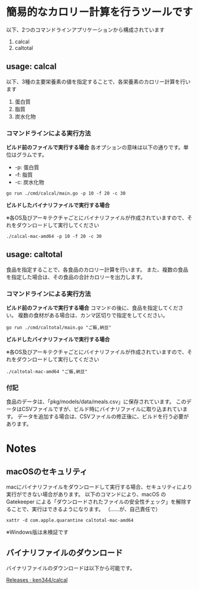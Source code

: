 # 簡易的なカロリー計算を行うツールです

以下、2つのコマンドラインアプリケーションから構成されています

1. calcal
2. caltotal

## usage: calcal

以下、3種の主要栄養素の値を指定することで、各栄養素のカロリー計算を行います

1. 蛋白質
2. 脂質
3. 炭水化物

### コマンドラインによる実行方法

**ビルド前のファイルで実行する場合**
各オプションの意味は以下の通りです。単位はグラムです。

* -p: 蛋白質
* -f: 脂質
* -c: 炭水化物

```
go run ./cmd/calcal/main.go -p 10 -f 20 -c 30
```

**ビルドしたバイナリファイルで実行する場合**

※各OS及びアーキテクチャごとにバイナリファイルが作成されていますので、それをダウンロードして実行してください

```
./calcal-mac-amd64 -p 10 -f 20 -c 30
```

## usage: caltotal

食品を指定することで、各食品のカロリー計算を行います。
また、複数の食品を指定した場合は、その食品の合計カロリーを出力します。

### コマンドラインによる実行方法

**ビルド前のファイルで実行する場合**
コマンドの後に、食品を指定してください。
複数の食材がある場合は、カンマ区切りで指定をしてください。

```
go run ./cmd/caltotal/main.go "ご飯,納豆"
```

**ビルドしたバイナリファイルで実行する場合**

※各OS及びアーキテクチャごとにバイナリファイルが作成されていますので、それをダウンロードして実行してください

```
./caltotal-mac-amd64 "ご飯,納豆"
```

### 付記

食品のデータは、「pkg/models/data/meals.csv」に保存されています。
このデータはCSVファイルですが、ビルド時にバイナリファイルに取り込まれています。
データを追加する場合は、CSVファイルの修正後に、ビルドを行う必要があります。

# Notes

## macOSのセキュリティ

macにバイナリファイルをダウンロードして実行する場合、セキュリティにより実行ができない場合があります。
以下のコマンドにより、macOS の Gatekeeper による「ダウンロードされたファイルの安全性チェック」を解除することで、実行はできるようになります。
（……が、自己責任で）

```
xattr -d com.apple.quarantine caltotal-mac-amd64
```

※Windows版は未検証です

## バイナリファイルのダウンロード

バイナリファイルのダウンロードは以下から可能です。

[Releases · ken344/calcal](https://github.com/ken344/calcal/releases)
